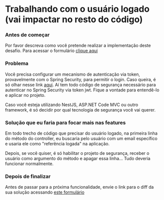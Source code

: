 # Trabalhando com o usuário logado (vai impactar no resto do código) 

### Antes de começar
Por favor descreva como você pretende realizar a implementação deste desafio. Para acessar o formulário [clique aqui](https://forms.gle/rx5cNhg5yXwFCBAf7)

### Problema

Você precisa configurar um mecanismo de autenticação via token, provavelmente com o Spring Security, para permitir o login. Caso queira, é só olhar nesse link [aqui](https://youtu.be/0I--CLsqC7w). Aí tem todo código de segurança necessário para autenticar no Spring Security via token jwt. Fique a vontade para entendê-lo e aplicar no projeto.

Caso você esteja utilizando NestJS, ASP.NET Code MVC ou outro framework, é só decidir por qual tecnologia de segurança você vai querer. 

### Solução que eu faria para focar mais nas features

Em todo trecho de código que precisar do usuário logado, na primeira linha do método do controller, eu buscaria pelo usuário com um email específico e usaria ele como "referência logada" na aplicação.

Depois, se você quiser, é só habilitar o projeto de segurança, receber o usuário como argumento do método e apagar essa linha... Tudo deveria funcionar normalmente.

### Depois de finalizar
Antes de passar para a próxima funcionalidade, envie o link para o diff da sua solução acessando [este formulário](https://forms.gle/QDNTTALDcUSV3hM59)
